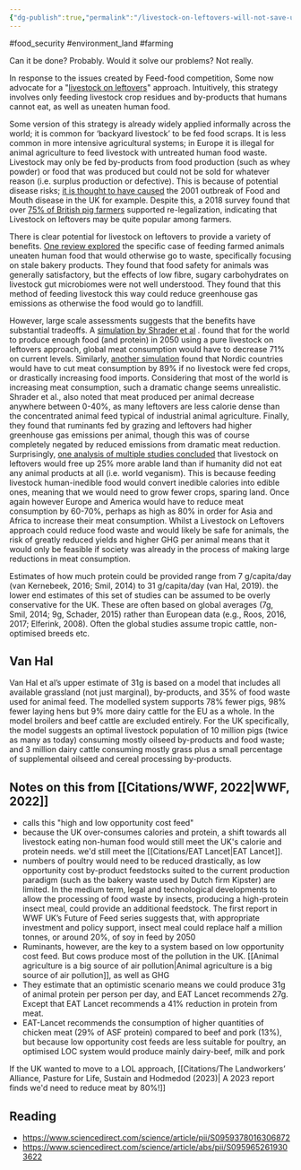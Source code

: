 ```yaml
---
{"dg-publish":true,"permalink":"/livestock-on-leftovers-will-not-save-us-we-have-to-reduce-meat/","tags":["#animal_feed","#food_security","#environment_land","#farming"],"created":"2025-10-23T17:42:42.803+01:00","updated":"2025-10-23T19:18:51.156+01:00"}
---
```


#food_security #environment_land #farming 

Can it be done? Probably. Would it solve our problems? Not really.

In response to the issues created by Feed-food competition, Some now advocate for a "[livestock on leftovers](https://tabledebates.org/sites/default/files/2021-11/FCRN%20Building%20Block%20-%20What%20is%20feed-food%20competition.pdf)" approach. Intuitively, this strategy involves only feeding livestock crop residues and by-products that humans cannot eat, as well as uneaten human food. 

Some version of this strategy is already widely applied informally across the world; it is common for ‘backyard livestock’ to be fed food scraps. It is less common in more intensive agricultural systems; in Europe it is illegal for animal agriculture to feed livestock with untreated human food waste. Livestock may only be fed by-products from food production (such as whey powder) or food that was produced but could not be sold for whatever reason (i.e. surplus production or defective). This is because of potential disease risks; [it is thought to have caused](https://en.wikipedia.org/wiki/2001_United_Kingdom_foot-and-mouth_outbreak) the 2001 outbreak of Food and Mouth disease in the UK for example. Despite this, a 2018 survey found that over [75% of British pig farmers](https://journals.plos.org/plosone/article?id=10.1371/journal.pone.0196288) supported re-legalization, indicating that Livestock on leftovers may be quite popular among farmers. 

There is clear potential for livestock on leftovers to provide a variety of benefits. [One review explored](https://www.sciencedirect.com/science/article/pii/S0959652621005102) the specific case of feeding farmed animals uneaten human food that would otherwise go to waste, specifically focusing on stale bakery products. They found that food safety for animals was generally satisfactory, but the effects of low fibre, sugary carbohydrates on livestock gut microbiomes were not well understood. They found that this method of feeding livestock this way could reduce greenhouse gas emissions as otherwise the food would go to landfill.

However, large scale assessments suggests that the benefits have substantial tradeoffs. A [simulation by Shrader et al](https://royalsocietypublishing.org/doi/10.1098/rsif.2015.0891) . found that for the world to produce enough food (and protein) in 2050 using a pure livestock on leftovers approach, global meat consumption would have to decrease 71% on current levels. Similarly, [another simulation](https://www.airclim.org/acidnews/livestock-leftovers) found that Nordic countries would have to cut meat consumption by 89% if no livestock were fed crops, or drastically increasing food imports. Considering that most of the world is increasing meat consumption, such a dramatic change seems unrealistic. Shrader et al., also noted that meat produced per animal decrease anywhere between 0-40%, as many leftovers are less calorie dense than the concentrated animal feed typical of industrial animal agriculture. Finally, they found that ruminants fed by grazing and leftovers had higher greenhouse gas emissions per animal, though this was of course completely negated by reduced emissions from dramatic meat reduction. Surprisingly, [one analysis of multiple studies concluded](https://onlinelibrary.wiley.com/doi/10.1111/gcb.14321) that livestock on leftovers would free up 25% more arable land than if humanity did not eat any animal products at all (i.e. world veganism). This is because feeding livestock human-inedible food would convert inedible calories into edible ones, meaning that we would need to grow fewer crops, sparing land. Once again however Europe and America would have to reduce meat consumption by 60-70%, perhaps as high as 80% in order for Asia and Africa to increase their meat consumption. Whilst a Livestock on Leftovers approach could reduce food waste and would likely be safe for animals, the risk of greatly reduced yields and higher GHG per animal means that it would only be feasible if society was already in the process of making large reductions in meat consumption.

Estimates of how much protein could be provided range from 7 g/capita/day (van Kernebeek, 2016; Smil, 2014) to 31 g/capita/day (van Hal, 2019). the lower end estimates of this set of studies can be
assumed to be overly conservative for the UK. These are often based on global averages (7g, Smil, 2014; 9g, Schader, 2015) rather than European data (e.g., Roos, 2016, 2017; Elferink, 2008). Often the global studies assume tropic cattle, non-optimised breeds etc.

## Van Hal
Van Hal et al’s upper estimate of 31g is based on a model that includes all available grassland (not just
marginal), by-products, and 35% of food waste used for animal feed. The modelled system supports 78% fewer pigs, 98% fewer laying hens but 9% more dairy cattle for the EU as a whole. In the model broilers and beef cattle are excluded entirely. For the UK specifically, the model suggests an optimal livestock population of 10 million pigs (twice as many as today) consuming mostly oilseed by-products
and food waste; and 3 million dairy cattle consuming mostly grass plus a small percentage of supplemental oilseed and cereal processing by-products.
## Notes on this from [[Citations/WWF, 2022\|WWF, 2022]]
- calls this "high and low opportunity cost feed"
- because the UK over-consumes calories and protein, a shift towards all livestock eating non-human food would still meet the UK's calorie and protein needs. we'd still meet the [[Citations/EAT Lancet\|EAT Lancet]].
- numbers of poultry would need to be reduced drastically, as low opportunity cost by-product feedstocks suited to the current production paradigm (such as the bakery waste used by Dutch firm Kipster) are limited. In the medium term, legal and technological developments to allow the processing of food waste by insects, producing a high-protein insect meal, could provide an additional feedstock. The first report in WWF UK’s Future of Feed series suggests that, with appropriate investment and policy support, insect meal could replace half a million tonnes, or around 20%, of soy in feed by 2050
- Ruminants, however, are the key to a system based on low opportunity cost feed. But cows produce most of the pollution in the UK. [[Animal agriculture is a big source of air pollution\|Animal agriculture is a big source of air pollution]], as well as GHG
- They estimate that an optimistic scenario means we could produce 31g of animal protein per person per day, and EAT Lancet recommends 27g. Except that EAT Lancet recommends a 41% reduction in protein from meat.
-  EAT-Lancet recommends the consumption of higher quantities of chicken meat (29% of ASF protein) compared to beef and pork (13%), but because low opportunity cost feeds are less suitable for poultry, an optimised LOC system would produce mainly dairy-beef, milk and pork

If the UK wanted to move to a LOL approach, [[Citations/The Landworkers’ Alliance, Pasture for Life, Sustain and Hodmedod (2023)\| A 2023 report finds we'd need to reduce meat by 80%!]] 

## Reading
- https://www.sciencedirect.com/science/article/pii/S0959378016306872
- https://www.sciencedirect.com/science/article/abs/pii/S0959652619303622